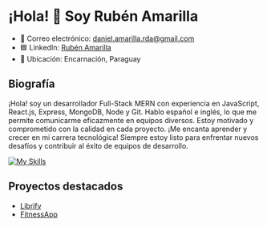 # ¡Hola! 👋 Soy Rubén Amarilla

- 📧 Correo electrónico: daniel.amarilla.rda@gmail.com
- 🟦 LinkedIn: [Rubén Amarilla](https://www.linkedin.com/in/rubenamarilla/)
- 📍 Ubicación: Encarnación, Paraguay

## Biografía

¡Hola! soy un desarrollador Full-Stack MERN con experiencia en JavaScript, React.js, Express, MongoDB, Node y Git. Hablo español e inglés, lo que me permite comunicarme eficazmente en equipos diversos. Estoy motivado y comprometido con la calidad en cada proyecto. ¡Me encanta aprender y crecer en mi carrera tecnológica! Siempre estoy listo para enfrentar nuevos desafíos y contribuir al éxito de equipos de desarrollo.

[![My Skills](https://skillicons.dev/icons?i=react,javascript,css,html,nodejs,webpack,babel,redux,materialui,md,mongodb,git,gitlab,postman&theme=dark&perline=7)](https://skillicons.dev)

## Proyectos destacados
- [Librify](https://github.com/rubenamarilla/librify)
- [FitnessApp](https://github.com/rubenamarilla/FitnessApp)
